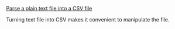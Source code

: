 [Parse a plain text file into a CSV file](https://stackoverflow.com/questions/16248513/parse-a-plain-text-file-into-a-csv-file-using-python)

Turning text file into CSV makes it convenient to manipulate the file.

